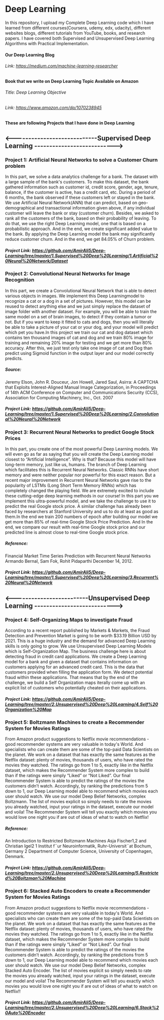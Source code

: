 # Deep Learning
In this repository, I upload my Complete Deep Learning code which I have learned from different courses(Coursera, udemy, edx, udacity), different websites blogs, different tutorials from YouTube, books, and research papers. I have covered both Supervised and Unsupervised Deep Learning Algorithms with Practical Implementation.

#### Our Deep Learning Blog
###### Link: https://medium.com/machine-learning-researcher

#### Book that we write on Deep Learning Topic Available on Amazon
###### Title: Deep Learning Objective
###### Link: https://www.amazon.com/dp/1070238945

#### These are following Projects that I have done in Deep Learning

  ## <----------------------------Supervised Deep Learning --------------------------->
  
### Project 1: Artificial Neural Networks to solve a Customer Churn problem
In this part, we solve a data analytics challenge for a bank. The dataset with a large sample of the bank's customers. To make this dataset, the bank gathered information such as customer id, credit score, gender, age, tenure, balance, if the customer is active, has a credit card, etc. During a period of 6 months, the bank observed if these customers left or stayed in the bank. We use Artificial Neural Network(ANN) that can predict, based on geo-demographical and transactional information given above, if any individual customer will leave the bank or stay (customer churn). Besides, we asked to rank all the customers of the bank, based on their probability of leaving. To do that, we use the right Deep Learning model, one that is based on a probabilistic approach. And in the end, we create significant added value to the bank. By applying the Deep Learning model the bank may significantly reduce customer churn. And in the end, we get 84.05% of Churn problem.
##### Project Link: https://github.com/AmirAli5/Deep-Learning/tree/master/1.Supervised%20Deep%20Learning/1.Artificial%20Neural%20Network/Dataset


### Project 2: Convolutional Neural Networks for Image Recognition
In this part, we create a Convolutional Neural Network that is able to detect various objects in images. We implement this Deep Learningmodel to recognize a cat or a dog in a set of pictures. However, this model can be reused to detect anything else and we just simply replace the dataset of image folder with another dataset. For example, you will be able to train the same model on a set of brain images, to detect if they contain a tumor or not. But if you want to keep it fitted to cats and dogs, then you will literally be able to take a picture of your cat or your dog, and your model will predict which pet you have.In this project we train our cat and dog dataset which contains ten thousand images of cat and dog and we train 80% image for training and remaining 20% image for testing and we get more than 80% accuracy. After this, we just test only take one image of cat and Dog than predict using Sigmoid function in the output layer and our model correctly predicts.
##### Source: 
Jeremy Elson, John R. Douceur, Jon Howell, Jared Saul, Asirra: A CAPTCHA that Exploits Interest-Aligned Manual Image Categorization, in Proceedings of 14th ACM Conference on Computer and Communications Security (CCS), Association for Computing Machinery, Inc., Oct. 2007
##### Project Link: https://github.com/AmirAli5/Deep-Learning/tree/master/1.Supervised%20Deep%20Learning/2.Convolutional%20Neural%20Network

### Project 3: Recurrent Neural Networks to predict Google Stock Prices
In this part, you create one of the most powerful Deep Learning models. We will even go as far as saying that you will create the Deep Learning model closest to “Artificial Intelligence”. Why is that? Because this model will have long-term memory, just like us, humans. The branch of Deep Learning which facilitates this is Recurrent Neural Networks. Classic RNNs have short memory and were neither popular nor powerful for this exact reason. But a recent major improvement in Recurrent Neural Networks gave rise to the popularity of LSTMs (Long Short Term Memory RNNs) which has completely changed the playing field. We are extremely excited to include these cutting-edge deep learning methods in our course! In this part you we implement this ultra-powerful model, and we take the challenge to use it to predict the real Google stock price. A similar challenge has already been faced by researchers at Stanford University and us to do at least as good as them.In the end we train 200 numbers of epoch after building our model we get more than 85% of real-time Google Stock Price Prediction. And In the end, we compare our result with real-time Google stock price and our predicted line is almost close to real-time Google stock price.
##### Reference:
Financial Market Time Series Prediction with Recurrent Neural Networks Armando Bernal, Sam Fok, Rohit Pidaparthi December 14, 2012.
##### Project Link: https://github.com/AmirAli5/Deep-Learning/tree/master/1.Supervised%20Deep%20Learning/3.Recurrent%20Neural%20Network

## <-------------------------Unsupervised Deep Learning --------------------------->

### Project 4: Self-Organizing Maps to investigate Fraud
According to a recent report published by Markets & Markets, the Fraud Detection and Prevention Market is going to be worth $33.19 Billion USD by 2021. This is a huge industry and the demand for advanced Deep Learning skills is only going to grow. We use Unsupervised Deep Learning Models which is Self-Organization Map. The business challenge here is about detecting fraud in credit card applications. We create a Deep Learning model for a bank and given a dataset that contains information on customers applying for an advanced credit card. This is the data that customers provided when filling the application form. We detect potential fraud within these applications. That means that by the end of the challenge, we build a Self Organization maps iterally come up with an explicit list of customers who potentially cheated on their applications.
##### Project Link: https://github.com/AmirAli5/Deep-Learning/tree/master/2.Unsupervised%20Deep%20Learning/4.Self%20Organization%20Map

### Project 5: Boltzmann Machines to create a Recommender System for Movies Ratings
From Amazon product suggestions to Netflix movie recommendations - good recommender systems are very valuable in today's World. And specialists who can create them are some of the top-paid Data Scientists on the planet. We work on a dataset that has exactly the same features as the Netflix dataset: plenty of movies, thousands of users, who have rated the movies they watched. The ratings go from 1 to 5, exactly like in the Netflix dataset, which makes the Recommender System more complex to build than if the ratings were simply “Liked” or “Not Liked”. Our final Recommender System is able to predict the ratings of the movies the customers didn’t watch. Accordingly, by ranking the predictions from 5 down to 1, our Deep Learning model able to recommend which movies each user should watch. We use our model Deep Belief Networks, complex Boltzmann. The list of movies explicit so simply needs to rate the movies you already watched, input your ratings in the dataset, execute our model and voila! The Recommender System will tell you exactly which movies you would love one night you if are out of ideas of what to watch on Netflix! 
##### Reference:
An Introduction to Restricted Boltzmann Machines Asja Fischer1,2 and Christian Igel2 1 Institut f¨ur Neuroinformatik, Ruhr-Universit¨at Bochum, Germany 2 Department of Computer Science, University of Copenhagen, Denmark.
##### Project Link: https://github.com/AmirAli5/Deep-Learning/tree/master/2.Unsupervised%20Deep%20Learning/5.Restricted%20Boltzman%20Machine

### Project 6: Stacked Auto Encoders to create a Recommender System for Movies Ratings
From Amazon product suggestions to Netflix movie recommendations - good recommender systems are very valuable in today's World. And specialists who can create them are some of the top-paid Data Scientists on the planet. We work on a dataset that has exactly the same features as the Netflix dataset: plenty of movies, thousands of users, who have rated the movies they watched. The ratings go from 1 to 5, exactly like in the Netflix dataset, which makes the Recommender System more complex to build than if the ratings were simply “Liked” or “Not Liked”. Our final Recommender System is able to predict the ratings of the movies the customers didn’t watch. Accordingly, by ranking the predictions from 5 down to 1, our Deep Learning model able to recommend which movies each user should watch. We use our model Deep Belief Networks, complex Stacked Auto Encoder. The list of movies explicit so simply needs to rate the movies you already watched, input your ratings in the dataset, execute our model and voila! The Recommender System will tell you exactly which movies you would love one night you if are out of ideas of what to watch on Netflix!!
##### Project Link: https://github.com/AmirAli5/Deep-Learning/tree/master/2.Unsupervised%20Deep%20Learning/6.Stack%20Auto%20Encoder
